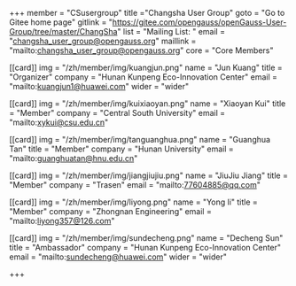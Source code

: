 +++
member = "CSusergroup"
title ="Changsha User Group"
goto = "Go to Gitee home page"
gitlink = "https://gitee.com/opengauss/openGauss-User-Group/tree/master/ChangSha"
list = "Mailing List: "
email = "changsha_user_group@opengauss.org"
maillink = "mailto:changsha_user_group@opengauss.org"
core = "Core Members"


[[card]]
img = "/zh/member/img/kuangjun.png"
name = "Jun Kuang"
title = "Organizer"
company = "Hunan Kunpeng Eco-Innovation Center"
email = "mailto:kuangjun1@huawei.com"
wider = "wider"

[[card]]
img = "/zh/member/img/kuixiaoyan.png"
name = "Xiaoyan Kui"
title = "Member"
company = "Central South University"
email = "mailto:xykui@csu.edu.cn"

[[card]]
img = "/zh/member/img/tanguanghua.png"
name = "Guanghua Tan"
title = "Member"
company = "Hunan University"
email = "mailto:guanghuatan@hnu.edu.cn"

[[card]]
img = "/zh/member/img/jiangjiujiu.png"
name = "JiuJiu Jiang"
title = "Member"
company = "Trasen"
email = "mailto:77604885@qq.com"

[[card]]
img = "/zh/member/img/liyong.png"
name = "Yong li"
title = "Member"
company = "Zhongnan Engineering"
email = "mailto:liyong357@126.com"

[[card]]
img = "/zh/member/img/sundecheng.png"
name = "Decheng Sun"
title = "Ambassador"
company = "Hunan Kunpeng Eco-Innovation Center"
email = "mailto:sundecheng@huawei.com"
wider = "wider"


+++